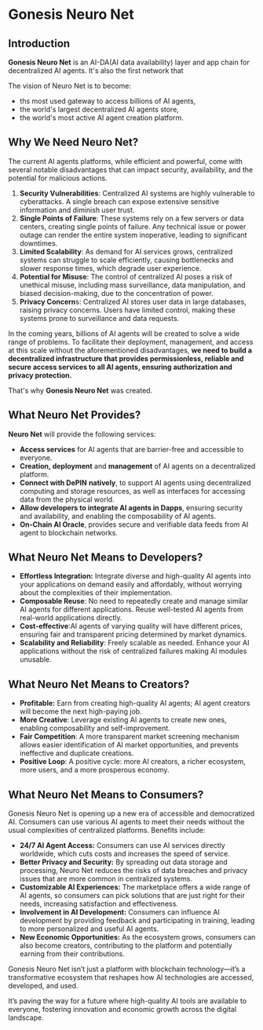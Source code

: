 # Gonesis Neuro Net

## Introduction

**Gonesis Neuro Net** is an AI-DA(AI data availability) layer and app chain for decentralized AI agents. It's also the first network that&#x20;

The vision of Neuro Net is to become:

* ths most used gateway to access billions of AI agents,
* the world's largest decentralized AI agents store,&#x20;
* the world's most active AI agent creation platform.

## Why We Need Neuro Net?

The current AI agents platforms, while efficient and powerful, come with several notable disadvantages that can impact security, availability, and the potential for malicious actions.

1. **Security Vulnerabilities**: Centralized AI systems are highly vulnerable to cyberattacks. A single breach can expose extensive sensitive information and diminish user trust.
2. **Single Points of Failure**: These systems rely on a few servers or data centers, creating single points of failure. Any technical issue or power outage can render the entire system inoperative, leading to significant downtimes.
3. **Limited Scalability**: As demand for AI services grows, centralized systems can struggle to scale efficiently, causing bottlenecks and slower response times, which degrade user experience.
4. **Potential for Misuse**: The control of centralized AI poses a risk of unethical misuse, including mass surveillance, data manipulation, and biased decision-making, due to the concentration of power.
5. **Privacy Concern**s: Centralized AI stores user data in large databases, raising privacy concerns. Users have limited control, making these systems prone to surveillance and data requests.

In the coming years, billions of AI agents will be created to solve a wide range of problems. To facilitate their deployment, management, and access at this scale without the aforementioned disadvantages, **we need to build a decentralized infrastructure that provides permissionless, reliable and secure access services to all AI agents, ensuring authorization and privacy protection.**

That's why **Gonesis Neuro Net** was created.

## What Neuro Net Provides?

**Neuro Net** will provide the following services:

* **Access services** for AI agents that are barrier-free and accessible to everyone.
* **Creation, deployment** and **management** of AI agents on a decentralized platform.
* **Connect with DePIN** **natively**, to support AI agents using decentralized computing and storage resources, as well as interfaces for accessing data from the physical world.
* **Allow developers to integrate AI agents in Dapps**, ensuring security and availability, and enabling the composability of AI agents.
* **On-Chain AI Oracle**, provides secure and verifiable data feeds from AI agent to blockchain networks.

## What Neuro Net Means to Developers?

* **Effortless Integration:** Integrate diverse and high-quality AI agents into your applications on demand easily and affordably, without worrying about the complexities of their implementation.
* **Composable Reuse**: No need to repeatedly create and manage similar AI agents for different applications. Reuse well-tested AI agents from real-world applications directly.
* **Cost-effective**:AI agents of varying quality will have different prices, ensuring fair and transparent pricing determined by market dynamics.
* **Scalability and Reliability**: Freely scalable as needed. Enhance your AI applications without the risk of centralized failures making AI modules unusable.

## What Neuro Net Means to Creators?

* **Profitable:** Earn from creating high-quality AI agents; AI agent creators will become the next high-paying job.
* **More Creative**: Leverage existing AI agents to create new ones, enabling composability and self-improvement.
* **Fair Competition**: A more transparent market screening mechanism allows easier identification of AI market opportunities, and prevents ineffective and duplicate creations.
* **Positive Loop**: A positive cycle: more AI creators, a richer ecosystem, more users, and a more prosperous economy.

## What Neuro Net Means to Consumers?

Gonesis Neuro Net is opening up a new era of accessible and democratized AI. Consumers can use various AI agents to meet their needs without the usual complexities of centralized platforms. Benefits include:

* **24/7 AI Agent Access:** Consumers can use AI services directly worldwide, which cuts costs and increases the speed of service.
* **Better Privacy and Security:** By spreading out data storage and processing, Neuro Net reduces the risks of data breaches and privacy issues that are more common in centralized systems.
* **Customizable AI Experiences:** The marketplace offers a wide range of AI agents, so consumers can pick solutions that are just right for their needs, increasing satisfaction and effectiveness.
* **Involvement in AI Development:** Consumers can influence AI development by providing feedback and participating in training, leading to more personalized and useful AI agents.
* **New Economic Opportunities:** As the ecosystem grows, consumers can also become creators, contributing to the platform and potentially earning from their contributions.

Gonesis Neuro Net isn’t just a platform with blockchain technology—it’s a transformative ecosystem that reshapes how AI technologies are accessed, developed, and used.&#x20;

It’s paving the way for a future where high-quality AI tools are available to everyone, fostering innovation and economic growth across the digital landscape.

